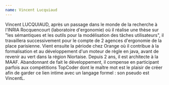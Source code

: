 ```yaml
---
name: Vincent Lucquiaud
---
```


Vincent LUCQUIAUD, après un passage dans le monde de la recherche à l'INRIA Rocquencourt (laboratoire d'ergonomie) où il réalise une thèse sur "les sémantiques et les outils pour la modélisation des tâches utilisateurs", il travaillera successivement pour le compte de 2 agences d'ergonomie de la place parisienne. Vient ensuite la période chez Orange où il contribue à la formalisation et au développement d'un moteur de règle en java, avant de revenir au vert dans la région Niortaise. Depuis 2 ans, il est architecte à la MAAF. Abandonnant de fait le développement, il compense en participant parfois aux compétitions TopCoder dont le maître mot est le plaisir de créer afin de garder ce lien intime avec un langage formel : son pseudo est VincentL.